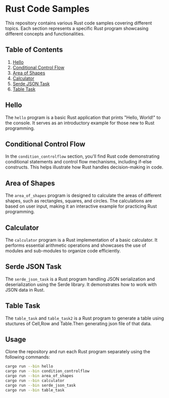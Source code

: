 # Rust Code Samples

This repository contains various Rust code samples covering different topics. Each section represents a specific Rust program showcasing different concepts and functionalities.

## Table of Contents

1. [Hello](#hello)
2. [Conditional Control Flow](#condition-controlflow)
3. [Area of Shapes](#area_of_shapes)
4. [Calculator](#calculator)
5. [Serde JSON Task](#serde-json-task)
6. [Table Task](#table-task)

## Hello

The `hello` program is a basic Rust application that prints "Hello, World!" to the console. It serves as an introductory example for those new to Rust programming.

## Conditional Control Flow

In the `condition_controlflow` section, you'll find Rust code demonstrating conditional statements and control flow mechanisms, including if-else constructs. This helps illustrate how Rust handles decision-making in code.

## Area of Shapes

The `area_of_shapes` program is designed to calculate the areas of different shapes, such as rectangles, squares, and circles. The calculations are based on user input, making it an interactive example for practicing Rust programming.

## Calculator

The `calculator` program is a Rust implementation of a basic calculator. It performs essential arithmetic operations and showcases the use of modules and sub-modules to organize code efficiently.

## Serde JSON Task

The `serde_json_task` is a Rust program handling JSON serialization and deserialization using the Serde library. It demonstrates how to work with JSON data in Rust.

## Table Task
The `table_task` and `table_task2` is a Rust program to generate a table using stuctures of Cell,Row and Table.Then generating json file of that data.
## Usage

Clone the repository and run each Rust program separately using the following commands:

```bash
cargo run --bin hello
cargo run --bin condition_controlflow
cargo run --bin area_of_shapes
cargo run --bin calculator
cargo run --bin serde_json_task
cargo run --bin table_task
